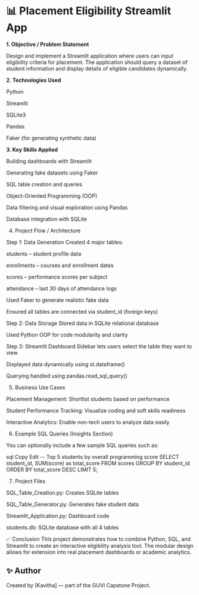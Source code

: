 # 📊 Placement Eligibility Streamlit App


**1. Objective / Problem Statement**

Design and implement a Streamlit application where users can input eligibility criteria for placement. The application should query a dataset of student information and display details of eligible candidates dynamically.

**2. Technologies Used**

Python

Streamlit

SQLite3

Pandas

Faker (for generating synthetic data)

**3. Key Skills Applied**

Building dashboards with Streamlit

Generating fake datasets using Faker

SQL table creation and queries

Object-Oriented Programming (OOP)

Data filtering and visual exploration using Pandas

Database integration with SQLite

4. Project Flow / Architecture

Step 1: Data Generation
Created 4 major tables:

students – student profile data

enrollments – courses and enrollment dates

scores – performance scores per subject

attendance – last 30 days of attendance logs

Used Faker to generate realistic fake data

Ensured all tables are connected via student_id (foreign keys)

Step 2: Data Storage
Stored data in SQLite relational database

Used Python OOP for code modularity and clarity

Step 3: Streamlit Dashboard
Sidebar lets users select the table they want to view

Displayed data dynamically using st.dataframe()

Querying handled using pandas.read_sql_query()

5. Business Use Cases
   
Placement Management: Shortlist students based on performance

Student Performance Tracking: Visualize coding and soft skills readiness

Interactive Analytics: Enable non-tech users to analyze data easily

6. Example SQL Queries (Insights Section)
   
You can optionally include a few sample SQL queries such as:

sql
Copy
Edit
-- Top 5 students by overall programming score
SELECT student_id, SUM(score) as total_score
FROM scores
GROUP BY student_id
ORDER BY total_score DESC
LIMIT 5;

7. Project Files

SQL_Table_Creation.py: Creates SQLite tables

SQL_Table_Generator.py: Generates fake student data

Streamlit_Application.py: Dashboard code

students.db: SQLite database with all 4 tables



✅  Conclusion
This project demonstrates how to combine Python, SQL, and Streamlit to create an interactive eligibility analysis tool. The modular design allows for extension into real placement dashboards or academic analytics.


## ✨ Author

Created by [Kavitha] — part of the GUVI Capstone Project.
